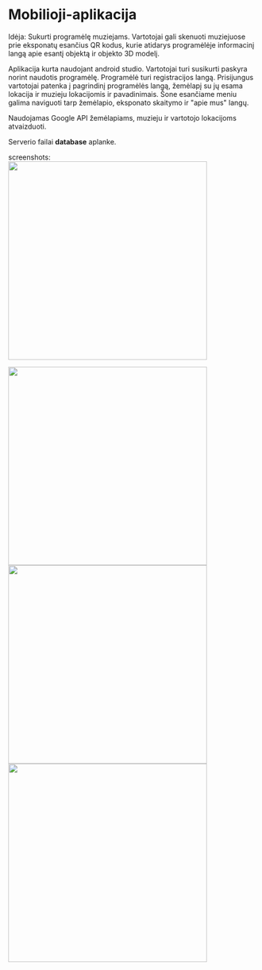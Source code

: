 # Mobilioji-aplikacija

Idėja: 
Sukurti programėlę muziejams. Vartotojai gali skenuoti muziejuose prie eksponatų esančius QR kodus, kurie atidarys programėlėje
informacinį langą apie esantį objektą ir objekto 3D modelį.

Aplikacija kurta naudojant android studio.
Vartotojai turi susikurti paskyra norint naudotis programėlę. Programėlė turi registracijos langą. Prisijungus vartotojai patenka į pagrindinį programėlės langą, žemėlapį su jų esama lokacija ir muzieju lokacijomis ir pavadinimais. Šone esančiame meniu galima naviguoti tarp žemėlapio, eksponato skaitymo ir "apie mus" langų.

Naudojamas Google API žemėlapiams, muzieju ir vartotojo lokacijoms atvaizduoti.

Serverio failai **database** aplanke.

screenshots:  
<img src="https://user-images.githubusercontent.com/79107324/175822695-f656bb0e-d2bb-4823-b966-aeaaf0af26c2.jpg" width="400">

<img src="https://user-images.githubusercontent.com/79107324/175822696-1b840262-73b3-440e-b48c-3a0c1e461054.jpg" width="400">


<img src="https://user-images.githubusercontent.com/79107324/175822698-668b18af-78e4-4dc5-a46a-b265ae95196b.jpg" width="400">

<img src="https://user-images.githubusercontent.com/79107324/175822701-84047fed-b486-4242-82dd-28cf0fc06f34.jpg" width="400">
